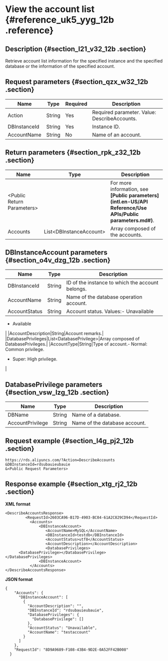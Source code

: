 # View the account list {#reference_uk5_yyg_12b .reference}

## Description {#section_l21_v32_12b .section}

Retrieve account list information for the specified instance and the specified database or the information of the specified account.

## Request parameters {#section_qzx_w32_12b .section}

|Name|Type|Required|Description|
|----|----|--------|-----------|
|Action|String|Yes|Required parameter. Value: DescribeAccounts.|
|DBInstanceId|String|Yes|Instance ID.|
|AccountName|String|No|Name of an account.|

## Return parameters {#section_rpk_z32_12b .section}

|Name|Type|Description|
|----|----|-----------|
|<Public Return Parameters\>| |For more information, see **[Public parameters](intl.en-US/API Reference/Use APIs/Public parameters.md#)**.|
|Accounts|List<DBInstanceAccount\>|Array composed of the accounts.|

## DBInstanceAccount parameters {#section_o4v_dzg_12b .section}

|Name|Type|Description|
|----|----|-----------|
|DBInstanceId|String|ID of the instance to which the account belongs.|
|AccountName|String|Name of the database operation account.|
|AccountStatus|String|Account status. Values:-   Unavailable
-   Available

|
|AccountDescription|String|Account remarks.|
|DatabasePrivileges|List<DatabasePrivilege\>|Array composed of DatabasePrivileges.|
|AccountType|String|Type of account.-   Normal: Common privilege.
-   Super: High privilege.

|

## DatabasePrivilege parameters {#section_vsw_lzg_12b .section}

|Name|Type|Description|
|----|----|-----------|
|DBName|String|Name of a database.|
|AccountPrivilege|String|Name of the database account.|

## Request example {#section_l4g_pj2_12b .section}

```
https://rds.aliyuncs.com/?Action=DescribeAccounts
&DBInstanceId=rdsubauieubauie
&<Public Request Parameters>
```

## Response example {#section_xtg_rj2_12b .section}

**XML format**

```
<DescribeAccountsResponse>
         <RequestId>2603CA96-B17D-4903-BC04-61A2C829CD94</RequestId>
           <Accounts>
               <DBInstanceAccount>
                  <AccountName>MySQL</AccountName>
                  <DBInstanceId>testdb</DBInstanceId>
                  <AccountStatus>utf8</AccountStatus>
                  <AccountDescription></AccountDescription>
                  <DatabasePrivileges>
      <DatabasePrivilege></DatabasePrivilege>
</DatabasePrivileges>
               <DBInstanceAccount>
           </Accounts>
</DescribeAccountsResponse>
```

**JSON format**

```
{
    "Accounts": {
      "DBInstanceAccount": [
        {
          "AccountDescription": "", 
          "DBInstanceId": "rdsubauieubauie", 
          "DatabasePrivileges": {
            "DatabasePrivilege": []
          }, 
          "AccountStatus": "Unavailable", 
          "AccountName": "testaccount"
        }
      ]
    }, 
    "RequestId": "8D9A9689-F108-43B4-9D2E-0A52FF42B008"
  }
```

